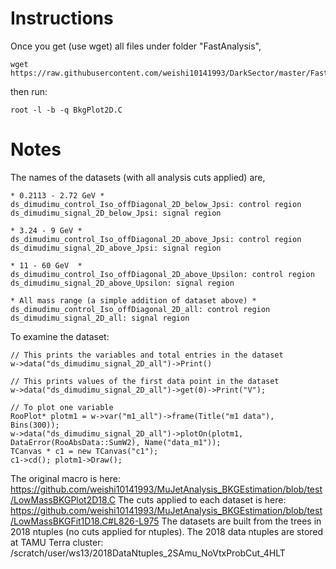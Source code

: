 # Instructions 

Once you get (use wget) all files under folder "FastAnalysis", 
 
    wget https://raw.githubusercontent.com/weishi10141993/DarkSector/master/FastAnalysis/Config.h
    
then run:
    
    root -l -b -q BkgPlot2D.C 

# Notes

The names of the datasets (with all analysis cuts applied) are,

    * 0.2113 - 2.72 GeV *
    ds_dimudimu_control_Iso_offDiagonal_2D_below_Jpsi: control region
    ds_dimudimu_signal_2D_below_Jpsi: signal region
    
    * 3.24 - 9 GeV *
    ds_dimudimu_control_Iso_offDiagonal_2D_above_Jpsi: control region
    ds_dimudimu_signal_2D_above_Jpsi: signal region
    
    * 11 - 60 GeV  *
    ds_dimudimu_control_Iso_offDiagonal_2D_above_Upsilon: control region
    ds_dimudimu_signal_2D_above_Upsilon: signal region
    
    * All mass range (a simple addition of dataset above) *
    ds_dimudimu_control_Iso_offDiagonal_2D_all: control region
    ds_dimudimu_signal_2D_all: signal region
    
To examine the dataset:

    // This prints the variables and total entries in the dataset
    w->data("ds_dimudimu_signal_2D_all")->Print()
    
    // This prints values of the first data point in the dataset
    w->data("ds_dimudimu_signal_2D_all")->get(0)->Print("V");
    
    // To plot one variable
    RooPlot* plotm1 = w->var("m1_all")->frame(Title("m1 data"), Bins(300));
    w->data("ds_dimudimu_signal_2D_all")->plotOn(plotm1, DataError(RooAbsData::SumW2), Name("data_m1"));
    TCanvas * c1 = new TCanvas("c1");
    c1->cd(); plotm1->Draw(); 

The original macro is here: https://github.com/weishi10141993/MuJetAnalysis_BKGEstimation/blob/test/LowMassBKGPlot2D18.C
The cuts applied to each dataset is here: https://github.com/weishi10141993/MuJetAnalysis_BKGEstimation/blob/test/LowMassBKGFit1D18.C#L826-L975
The datasets are built from the trees in 2018 ntuples (no cuts applied for ntuples). The 2018 data ntuples are stored at TAMU Terra cluster: /scratch/user/ws13/2018DataNtuples_2SAmu_NoVtxProbCut_4HLT
